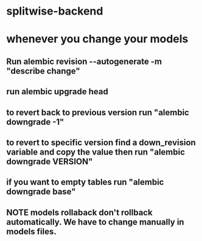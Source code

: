 # splitwise-backend

# whenever you change your models
## Run alembic revision --autogenerate -m "describe change"
## run alembic upgrade head
## to revert back to previous version run "alembic downgrade -1"
## to revert to specific version find a down_revision variable and copy the value then run "alembic downgrade VERSION"
##  if you want to empty tables run "alembic downgrade base"
## NOTE models rollaback don't rollback automatically. We have to change manually in models files.